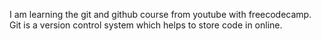 I am learning the git and github course from youtube with freecodecamp. Git is a version control system which helps to store code in online.